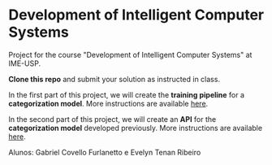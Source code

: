 # Development of Intelligent Computer Systems

Project for the course "Development of Intelligent Computer Systems" at IME-USP.

**Clone this repo** and submit your solution as instructed in class.

In the first part of this project, we will create the **training pipeline** for
a **categorization model**. More instructions are available [here][1].

In the second part of this project, we will create an **API** for the
**categorization model** developed previously. More instructions are
available [here][2].

[1]: ./training/README.md
[2]: ./server/README.md

Alunos: Gabriel Covello Furlanetto e Evelyn Tenan Ribeiro
